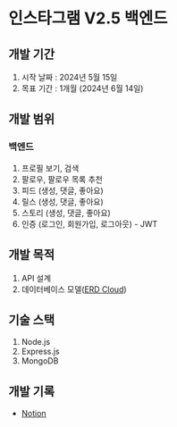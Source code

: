 # 인스타그램 V2.5 백엔드
## 개발 기간
1. 시작 날짜 : 2024년 5월 15일
2. 목표 기간 : 1개월 (2024년 6월 14일)


## 개발 범위
### 백엔드
1. 프로필 보기, 검색
2. 팔로우, 팔로우 목록 추천
3. 피드 (생성, 댓글, 좋아요)
4. 릴스 (생성, 댓글, 좋아요)
5. 스토리 (생성, 댓글, 좋아요)
6. 인증 (로그인, 회원가입, 로그아웃) - JWT

## 개발 목적
1. API 설계 
2. 데이터베이스 모델(<a href="https://www.erdcloud.com/d/QSk6c5GGpLey8RhRE">ERD Cloud</a>)

## 기술 스택
1. Node.js
2. Express.js
3. MongoDB

## 개발 기록
- <a href="https://psycoma.notion.site/v2-5-42fe277be9c2407ca668d1808548dd32?pvs=4">Notion</a>